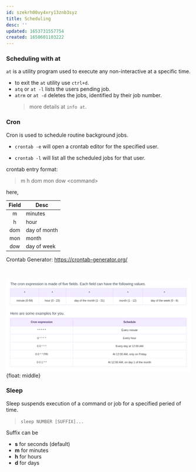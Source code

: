 ```yaml
---
id: szekrh00vy4xry13znb3syz
title: Scheduling
desc: ''
updated: 1653731557754
created: 1650601103222
---
```


### Scheduling with at

`at` is a utility program used to execute any non-interactive at a specific time.

- to exit the `at` utility use `ctrl+d`.
- `atq` or `at -l` lists the users pending job.
- `atrm` or `at -d` deletes the jobs, identified by their job number.
  > more details at `info at`.


### Cron

Cron is used to schedule routine background jobs.

- `crontab -e` will open a crontab editor for the specified user.

- `crontab -l` will list all the scheduled jobs for that user.

crontab entry format:
> m  h  dom  mon  dow  <command\>  

here,  

Field|Desc|
:---:|---|
 m | minutes |
 h | hour |
 dom | day of month |
 mon | month |
 dow | day of week |

Crontab Generator: <https://crontab-generator.org/>

</br>

![Cron expression](assets/images/cron-expression.png){float: middle}


### Sleep

Sleep suspends execution of a command or job for a specified peried of time.

> `sleep NUMBER [SUFFIX]...`

Suffix can be
- **s** for seconds (default)
- **m** for minutes
- **h** for hours
- **d** for days
